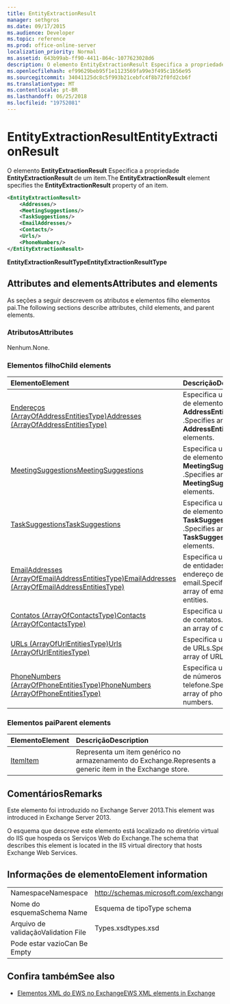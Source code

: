 ```yaml
---
title: EntityExtractionResult
manager: sethgros
ms.date: 09/17/2015
ms.audience: Developer
ms.topic: reference
ms.prod: office-online-server
localization_priority: Normal
ms.assetid: 643b99ab-ff90-4411-864c-1077623028d6
description: O elemento EntityExtractionResult Especifica a propriedade EntityExtractionResult de um item.
ms.openlocfilehash: ef99629beb95f1e1123569fa99e3f495c1b56e95
ms.sourcegitcommit: 34041125dc8c5f993b21cebfc4f8b72f0fd2cb6f
ms.translationtype: MT
ms.contentlocale: pt-BR
ms.lasthandoff: 06/25/2018
ms.locfileid: "19752081"
---
```

# <a name="entityextractionresult"></a><span data-ttu-id="28365-103">EntityExtractionResult</span><span class="sxs-lookup"><span data-stu-id="28365-103">EntityExtractionResult</span></span>

<span data-ttu-id="28365-104">O elemento **EntityExtractionResult** Especifica a propriedade **EntityExtractionResult** de um item.</span><span class="sxs-lookup"><span data-stu-id="28365-104">The **EntityExtractionResult** element specifies the **EntityExtractionResult** property of an item.</span></span> 
  
```XML
<EntityExtractionResult>
    <Addresses/>
    <MeetingSuggestions/>
    <TaskSuggestions/>
    <EmailAddresses/>
    <Contacts/>
    <Urls/>
    <PhoneNumbers/>
</EntityExtractionResult>
```

 <span data-ttu-id="28365-105">**EntityExtractionResultType**</span><span class="sxs-lookup"><span data-stu-id="28365-105">**EntityExtractionResultType**</span></span>
## <a name="attributes-and-elements"></a><span data-ttu-id="28365-106">Attributes and elements</span><span class="sxs-lookup"><span data-stu-id="28365-106">Attributes and elements</span></span>

<span data-ttu-id="28365-107">As seções a seguir descrevem os atributos e elementos filho elementos pai.</span><span class="sxs-lookup"><span data-stu-id="28365-107">The following sections describe attributes, child elements, and parent elements.</span></span>
  
### <a name="attributes"></a><span data-ttu-id="28365-108">Atributos</span><span class="sxs-lookup"><span data-stu-id="28365-108">Attributes</span></span>

<span data-ttu-id="28365-109">Nenhum.</span><span class="sxs-lookup"><span data-stu-id="28365-109">None.</span></span>
  
### <a name="child-elements"></a><span data-ttu-id="28365-110">Elementos filho</span><span class="sxs-lookup"><span data-stu-id="28365-110">Child elements</span></span>

|<span data-ttu-id="28365-111">**Elemento**</span><span class="sxs-lookup"><span data-stu-id="28365-111">**Element**</span></span>|<span data-ttu-id="28365-112">**Descrição**</span><span class="sxs-lookup"><span data-stu-id="28365-112">**Description**</span></span>|
|:-----|:-----|
|[<span data-ttu-id="28365-113">Endereços (ArrayOfAddressEntitiesType)</span><span class="sxs-lookup"><span data-stu-id="28365-113">Addresses (ArrayOfAddressEntitiesType)</span></span>](addresses-arrayofaddressentitiestype.md) <br/> |<span data-ttu-id="28365-114">Especifica uma matriz de elementos de **AddressEntity** .</span><span class="sxs-lookup"><span data-stu-id="28365-114">Specifies an array of **AddressEntity** elements.</span></span>  <br/> |
|[<span data-ttu-id="28365-115">MeetingSuggestions</span><span class="sxs-lookup"><span data-stu-id="28365-115">MeetingSuggestions</span></span>](meetingsuggestions.md) <br/> |<span data-ttu-id="28365-116">Especifica uma matriz de elementos de **MeetingSuggestion** .</span><span class="sxs-lookup"><span data-stu-id="28365-116">Specifies an array of **MeetingSuggestion** elements.</span></span>  <br/> |
|[<span data-ttu-id="28365-117">TaskSuggestions</span><span class="sxs-lookup"><span data-stu-id="28365-117">TaskSuggestions</span></span>](tasksuggestions.md) <br/> |<span data-ttu-id="28365-118">Especifica uma matriz de elementos de **TaskSuggestion** .</span><span class="sxs-lookup"><span data-stu-id="28365-118">Specifies an array of **TaskSuggestion** elements.</span></span>  <br/> |
|[<span data-ttu-id="28365-119">EmailAddresses (ArrayOfEmailAddressEntitiesType)</span><span class="sxs-lookup"><span data-stu-id="28365-119">EmailAddresses (ArrayOfEmailAddressEntitiesType)</span></span>](emailaddresses-arrayofemailaddressentitiestype.md) <br/> |<span data-ttu-id="28365-120">Especifica uma matriz de entidades de endereço de email.</span><span class="sxs-lookup"><span data-stu-id="28365-120">Specifies an array of email address entities.</span></span>  <br/> |
|[<span data-ttu-id="28365-121">Contatos (ArrayOfContactsType)</span><span class="sxs-lookup"><span data-stu-id="28365-121">Contacts (ArrayOfContactsType)</span></span>](contacts-arrayofcontactstype.md) <br/> |<span data-ttu-id="28365-122">Especifica uma matriz de contatos.</span><span class="sxs-lookup"><span data-stu-id="28365-122">Specifies an array of contacts.</span></span>  <br/> |
|[<span data-ttu-id="28365-123">URLs (ArrayOfUrlEntitiesType)</span><span class="sxs-lookup"><span data-stu-id="28365-123">Urls (ArrayOfUrlEntitiesType)</span></span>](urls-arrayofurlentitiestype.md) <br/> |<span data-ttu-id="28365-124">Especifica uma matriz de URLs.</span><span class="sxs-lookup"><span data-stu-id="28365-124">Specifies an array of URLs.</span></span>  <br/> |
|[<span data-ttu-id="28365-125">PhoneNumbers (ArrayOfPhoneEntitiesType)</span><span class="sxs-lookup"><span data-stu-id="28365-125">PhoneNumbers (ArrayOfPhoneEntitiesType)</span></span>](phonenumbers-arrayofphoneentitiestype.md) <br/> |<span data-ttu-id="28365-126">Especifica uma matriz de números de telefone.</span><span class="sxs-lookup"><span data-stu-id="28365-126">Specifies an array of phone numbers.</span></span>  <br/> |
   
### <a name="parent-elements"></a><span data-ttu-id="28365-127">Elementos pai</span><span class="sxs-lookup"><span data-stu-id="28365-127">Parent elements</span></span>

|<span data-ttu-id="28365-128">**Elemento**</span><span class="sxs-lookup"><span data-stu-id="28365-128">**Element**</span></span>|<span data-ttu-id="28365-129">**Descrição**</span><span class="sxs-lookup"><span data-stu-id="28365-129">**Description**</span></span>|
|:-----|:-----|
|[<span data-ttu-id="28365-130">Item</span><span class="sxs-lookup"><span data-stu-id="28365-130">Item</span></span>](item.md) <br/> |<span data-ttu-id="28365-131">Representa um item genérico no armazenamento do Exchange.</span><span class="sxs-lookup"><span data-stu-id="28365-131">Represents a generic item in the Exchange store.</span></span>  <br/> |
   
## <a name="remarks"></a><span data-ttu-id="28365-132">Comentários</span><span class="sxs-lookup"><span data-stu-id="28365-132">Remarks</span></span>

<span data-ttu-id="28365-133">Este elemento foi introduzido no Exchange Server 2013.</span><span class="sxs-lookup"><span data-stu-id="28365-133">This element was introduced in Exchange Server 2013.</span></span>
  
<span data-ttu-id="28365-134">O esquema que descreve este elemento está localizado no diretório virtual do IIS que hospeda os Serviços Web do Exchange.</span><span class="sxs-lookup"><span data-stu-id="28365-134">The schema that describes this element is located in the IIS virtual directory that hosts Exchange Web Services.</span></span>
  
## <a name="element-information"></a><span data-ttu-id="28365-135">Informações de elemento</span><span class="sxs-lookup"><span data-stu-id="28365-135">Element information</span></span>

|||
|:-----|:-----|
|<span data-ttu-id="28365-136">Namespace</span><span class="sxs-lookup"><span data-stu-id="28365-136">Namespace</span></span>  <br/> |http://schemas.microsoft.com/exchange/services/2006/types  <br/> |
|<span data-ttu-id="28365-137">Nome do esquema</span><span class="sxs-lookup"><span data-stu-id="28365-137">Schema Name</span></span>  <br/> |<span data-ttu-id="28365-138">Esquema de tipo</span><span class="sxs-lookup"><span data-stu-id="28365-138">Type schema</span></span>  <br/> |
|<span data-ttu-id="28365-139">Arquivo de validação</span><span class="sxs-lookup"><span data-stu-id="28365-139">Validation File</span></span>  <br/> |<span data-ttu-id="28365-140">Types.xsd</span><span class="sxs-lookup"><span data-stu-id="28365-140">types.xsd</span></span>  <br/> |
|<span data-ttu-id="28365-141">Pode estar vazio</span><span class="sxs-lookup"><span data-stu-id="28365-141">Can Be Empty</span></span>  <br/> ||
   
## <a name="see-also"></a><span data-ttu-id="28365-142">Confira também</span><span class="sxs-lookup"><span data-stu-id="28365-142">See also</span></span>



- [<span data-ttu-id="28365-143">Elementos XML do EWS no Exchange</span><span class="sxs-lookup"><span data-stu-id="28365-143">EWS XML elements in Exchange</span></span>](ews-xml-elements-in-exchange.md)

